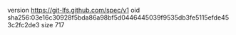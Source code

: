 version https://git-lfs.github.com/spec/v1
oid sha256:03e16c30928f5bda86a98bf5d0446445039f9535db3fe5115efde453c2fc2de3
size 717
